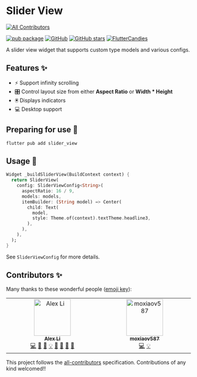# Slider View
<!-- ALL-CONTRIBUTORS-BADGE:START - Do not remove or modify this section -->
[![All Contributors](https://img.shields.io/badge/all_contributors-2-orange.svg?style=flat-square)](#contributors-)
<!-- ALL-CONTRIBUTORS-BADGE:END -->

[![pub package](https://img.shields.io/pub/v/slider_view?label=stable)][pub package]
[![GitHub](https://img.shields.io/github/license/fluttercandies/flutter_slider_view)][repo]
[![GitHub stars](https://img.shields.io/github/stars/fluttercandies/flutter_slider_view?style=social&label=Stars)][repo]
<a target="_blank" href="https://jq.qq.com/?_wv=1027&k=5bcc0gy"><img border="0" src="https://pub.idqqimg.com/wpa/images/group.png" alt="FlutterCandies" title="FlutterCandies"></a>

A slider view widget that supports custom type models and various configs.

## Features ✨

- ⚡️ Support infinity scrolling
- 🎛 Control layout size from either **Aspect Ratio** or **Width * Height**
- 🖲 Displays indicators
- 💻 Desktop support

## Preparing for use 🍭

```shell
flutter pub add slider_view
```

## Usage 📖

```dart
Widget _buildSliderView(BuildContext context) {
  return SliderView(
    config: SliderViewConfig<String>(
      aspectRatio: 16 / 9,
      models: models,
      itemBuilder: (String model) => Center(
        child: Text(
          model,
          style: Theme.of(context).textTheme.headline3,
        ),
      ),
    ),
  );
}
```

See `SliderViewConfig` for more details.

## Contributors ✨

Many thanks to these wonderful people ([emoji key](https://allcontributors.org/docs/en/emoji-key)):
<!-- ALL-CONTRIBUTORS-LIST:START - Do not remove or modify this section -->
<!-- prettier-ignore-start -->
<!-- markdownlint-disable -->
<table>
  <tbody>
    <tr>
      <td align="center" valign="top" width="14.28%"><a href="https://blog.alexv525.com"><img src="https://avatars.githubusercontent.com/u/15884415?v=4?s=100" width="100px;" alt="Alex Li"/><br /><sub><b>Alex Li</b></sub></a><br /><a href="https://github.com/fluttercandies/flutter_slider_view/commits?author=AlexV525" title="Code">💻</a> <a href="#design-AlexV525" title="Design">🎨</a> <a href="https://github.com/fluttercandies/flutter_slider_view/commits?author=AlexV525" title="Documentation">📖</a> <a href="#example-AlexV525" title="Examples">💡</a> <a href="#ideas-AlexV525" title="Ideas, Planning, & Feedback">🤔</a> <a href="#maintenance-AlexV525" title="Maintenance">🚧</a> <a href="#question-AlexV525" title="Answering Questions">💬</a> <a href="https://github.com/fluttercandies/flutter_slider_view/pulls?q=is%3Apr+reviewed-by%3AAlexV525" title="Reviewed Pull Requests">👀</a></td>
      <td align="center" valign="top" width="14.28%"><a href="https://github.com/moxiaov587"><img src="https://avatars.githubusercontent.com/u/46736634?v=4?s=100" width="100px;" alt="moxiaov587"/><br /><sub><b>moxiaov587</b></sub></a><br /><a href="https://github.com/fluttercandies/flutter_slider_view/commits?author=moxiaov587" title="Code">💻</a> <a href="#example-moxiaov587" title="Examples">💡</a></td>
    </tr>
  </tbody>
</table>

<!-- markdownlint-restore -->
<!-- prettier-ignore-end -->

<!-- ALL-CONTRIBUTORS-LIST:END -->
This project follows the
[all-contributors](https://github.com/all-contributors/all-contributors) specification.
Contributions of any kind welcomed!!

[pub package]: https://pub.dev/packages/slider_view
[repo]: https://github.com/fluttercandies/flutter_slider_view
